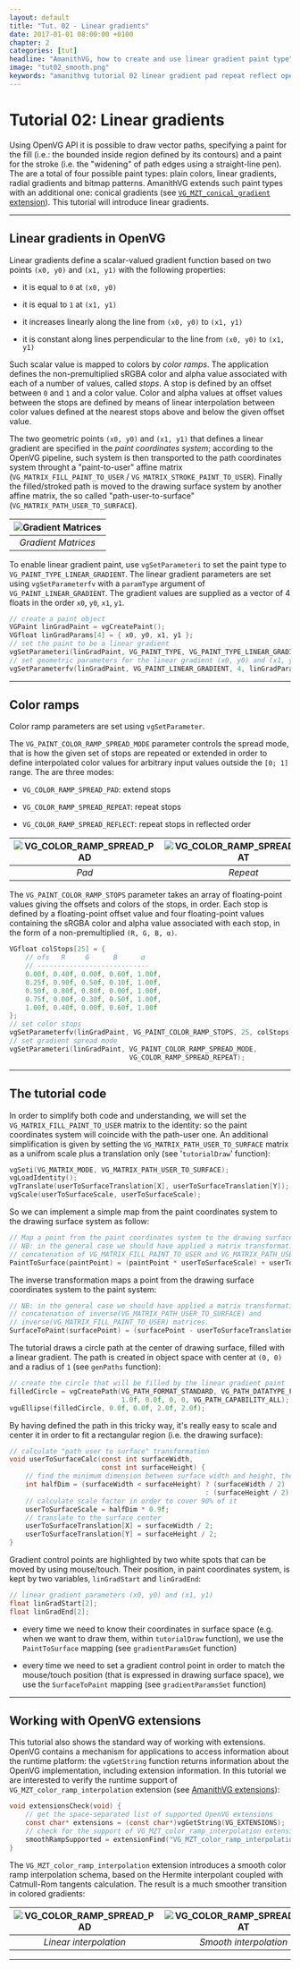 ```yaml
---
layout: default
title: "Tut. 02 - Linear gradients"
date: 2017-01-01 08:00:00 +0100
chapter: 2
categories: [tut]
headline: "AmanithVG, how to create and use linear gradient paint type"
image: "tut02_smooth.png"
keywords: "amanithvg tutorial 02 linear gradient pad repeat reflect openvg"
---
```


# Tutorial 02: Linear gradients

Using OpenVG API it is possible to draw vector paths, specifying a paint for the fill (i.e.: the bounded inside region defined by its contours) and a paint for the stroke (i.e. the "widening" of path edges using a straight-line pen).
The are a total of four possible paint types: plain colors, linear gradients, radial gradients and bitmap patterns. AmanithVG extends such paint types with an additional one: conical gradients (see [`VG_MZT_conical_gradient` extension]({{site.url}}/docs/desc/004-extensions.html)).
This tutorial will introduce linear gradients.

---

## Linear gradients in OpenVG

Linear gradients define a scalar-valued gradient function based on two points `(x0, y0)` and `(x1, y1)` with the following properties:

 - it is equal to `0` at `(x0, y0)`

 - it is equal to `1` at `(x1, y1)`

 - it increases linearly along the line from `(x0, y0)` to `(x1, y1)`

 - it is constant along lines perpendicular to the line from `(x0, y0)` to `(x1, y1)`

Such scalar value is mapped to colors by *color ramps*. The application defines the non-premultiplied sRGBA color and alpha value associated with each of a number of values, called *stops*.
A stop is defined by an offset between `0` and `1` and a color value. Color and alpha values at offset values between the stops are defined by means of linear interpolation between color values defined at the nearest stops above and below the given offset value.

The two geometric points `(x0, y0)` and `(x1, y1)` that defines a linear gradient are specified in the *paint coordinates system*; according to the OpenVG pipeline, such system is then transported to the path coordinates system throught a "paint-to-user" affine matrix (`VG_MATRIX_FILL_PAINT_TO_USER` / `VG_MATRIX_STROKE_PAINT_TO_USER`). Finally the filled/stroked path is moved to the drawing surface system by another affine matrix, the so called "path-user-to-surface" (`VG_MATRIX_PATH_USER_TO_SURFACE`).

| ![Gradient Matrices]({{site.url}}/assets/images/tut02_grad_matrices.png) | 
| :---: |
| *Gradient Matrices* | 

To enable linear gradient paint, use `vgSetParameteri` to set the paint type to `VG_PAINT_TYPE_LINEAR_GRADIENT`.
The linear gradient parameters are set using `vgSetParameterfv` with a `paramType` argument of `VG_PAINT_LINEAR_GRADIENT`. The gradient values are supplied as a vector of 4 floats in the order `x0`, `y0`, `x1`, `y1`.

```c
// create a paint object
VGPaint linGradPaint = vgCreatePaint();
VGfloat linGradParams[4] = { x0, y0, x1, y1 };
// set the paint to be a linear gradient
vgSetParameteri(linGradPaint, VG_PAINT_TYPE, VG_PAINT_TYPE_LINEAR_GRADIENT);
// set geometric parameters for the linear gradient (x0, y0) and (x1, y1)
vgSetParameterfv(linGradPaint, VG_PAINT_LINEAR_GRADIENT, 4, linGradParams);
```

---

## Color ramps

Color ramp parameters are set using `vgSetParameter`.

The `VG_PAINT_COLOR_RAMP_SPREAD_MODE` parameter controls the spread mode, that is how the given set of stops are repeated or extended in order to define interpolated color values for arbitrary input values outside the `[0; 1]` range. The are three modes:

 - `VG_COLOR_RAMP_SPREAD_PAD`: extend stops

 - `VG_COLOR_RAMP_SPREAD_REPEAT`: repeat stops

 - `VG_COLOR_RAMP_SPREAD_REFLECT`: repeat stops in reflected order

| ![VG_COLOR_RAMP_SPREAD_PAD]({{site.url}}/assets/images/tut02_pad.png) | ![VG_COLOR_RAMP_SPREAD_REPEAT]({{site.url}}/assets/images/tut02_repeat.png) | ![VG_COLOR_RAMP_SPREAD_REFLECT]({{site.url}}/assets/images/tut02_reflect.png) |
| :---: | :---: | :---: |
| *Pad* | *Repeat* | *Reflect* |


The `VG_PAINT_COLOR_RAMP_STOPS` parameter takes an array of floating-point values giving the offsets and colors of the stops, in order.
Each stop is defined by a floating-point offset value and four floating-point values containing the sRGBA color and alpha value associated with each stop, in the form of a non-premultiplied `(R, G, B, α)`.

```c
VGfloat colStops[25] = {
    // ofs   R     G      B      α
    // ----------------------------
    0.00f, 0.40f, 0.00f, 0.60f, 1.00f,
    0.25f, 0.90f, 0.50f, 0.10f, 1.00f,
    0.50f, 0.80f, 0.80f, 0.00f, 1.00f,
    0.75f, 0.00f, 0.30f, 0.50f, 1.00f,
    1.00f, 0.40f, 0.00f, 0.60f, 1.00f
};
// set color stops
vgSetParameterfv(linGradPaint, VG_PAINT_COLOR_RAMP_STOPS, 25, colStops);
// set gradient spread mode
vgSetParameteri(linGradPaint, VG_PAINT_COLOR_RAMP_SPREAD_MODE,
                              VG_COLOR_RAMP_SPREAD_REPEAT);
```

---

## The tutorial code

In order to simplify both code and understanding, we will set the `VG_MATRIX_FILL_PAINT_TO_USER` matrix to the identity: so the paint coordinates system will coincide with the path-user one.
An additional simplification is given by setting the `VG_MATRIX_PATH_USER_TO_SURFACE` matrix as a unifrom scale plus a translation only (see '`tutorialDraw`' function):

```c
vgSeti(VG_MATRIX_MODE, VG_MATRIX_PATH_USER_TO_SURFACE);
vgLoadIdentity();
vgTranslate(userToSurfaceTranslation[X], userToSurfaceTranslation[Y]);
vgScale(userToSurfaceScale, userToSurfaceScale);
```

So we can implement a simple map from the paint coordinates system to the drawing surface system as follow:

```c
// Map a point from the paint coordinates system to the drawing surface system.
// NB: in the general case we should have applied a matrix transformation given by the
// concatenation of VG_MATRIX_FILL_PAINT_TO_USER and VG_MATRIX_PATH_USER_TO_SURFACE.
PaintToSurface(paintPoint) = (paintPoint * userToSurfaceScale) + userToSurfaceTranslation
```

The inverse transformation maps a point from the drawing surface coordinates system to the paint system:

```c
// NB: in the general case we should have applied a matrix transformation given by the
// concatenation of inverse(VG_MATRIX_PATH_USER_TO_SURFACE) and 
// inverse(VG_MATRIX_FILL_PAINT_TO_USER) matrices.
SurfaceToPaint(surfacePoint) = (surfacePoint - userToSurfaceTranslation) / userToSurfaceScale
```

The tutorial draws a circle path at the center of drawing surface, filled with a linear gradient.
The path is created in object space with center at `(0, 0)` and a radius of `1` (see `genPaths` function):

```c
// create the circle that will be filled by the linear gradient paint
filledCircle = vgCreatePath(VG_PATH_FORMAT_STANDARD, VG_PATH_DATATYPE_F,
                            1.0f, 0.0f, 0, 0, VG_PATH_CAPABILITY_ALL);
vguEllipse(filledCircle, 0.0f, 0.0f, 2.0f, 2.0f);
```

By having defined the path in this tricky way, it's really easy to scale and center it in order to fit a rectangular region (i.e. the drawing surface):

```c
// calculate "path user to surface" transformation
void userToSurfaceCalc(const int surfaceWidth,
                       const int surfaceHeight) {
    // find the minimum dimension between surface width and height, then halve it
    int halfDim = (surfaceWidth < surfaceHeight) ? (surfaceWidth / 2) 
                                                 : (surfaceHeight / 2);
    // calculate scale factor in order to cover 90% of it
    userToSurfaceScale = halfDim * 0.9f;
    // translate to the surface center
    userToSurfaceTranslation[X] = surfaceWidth / 2;
    userToSurfaceTranslation[Y] = surfaceHeight / 2;
}
```

Gradient control points are highlighted by two white spots that can be moved by using mouse/touch.
Their position, in paint coordinates system, is kept by two variables, `linGradStart` and `linGradEnd`:

```c
// linear gradient parameters (x0, y0) and (x1, y1)
float linGradStart[2];
float linGradEnd[2];
```

 - every time we need to know their coordinates in surface space (e.g. when we want to draw them, within `tutorialDraw` function), we use the `PaintToSurface` mapping (see `gradientParamsGet` function)
 
 - every time we need to set a gradient control point in order to match the mouse/touch position (that is expressed in drawing surface space), we use the `SurfaceToPaint` mapping (see `gradientParamsSet` function)

---

## Working with OpenVG extensions

This tutorial also shows the standard way of working with extensions. OpenVG contains a mechanism for applications to access information about the runtime platform: the `vgGetString` function returns information about the OpenVG implementation, including extension information. In this tutorial we are interested to verify the runtime support of `VG_MZT_color_ramp_interpolation` extension (see [AmanithVG extensions](http://www.amanithvg.com/docs/desc/004-extensions.html)):

```c
void extensionsCheck(void) {
    // get the space-separated list of supported OpenVG extensions
    const char* extensions = (const char*)vgGetString(VG_EXTENSIONS);
    // check for the support of VG_MZT_color_ramp_interpolation extension
    smoothRampSupported = extensionFind("VG_MZT_color_ramp_interpolation", extensions);
}
```

The `VG_MZT_color_ramp_interpolation` extension introduces a smooth color ramp interpolation schema, based on the Hermite interpolant coupled with Catmull-Rom tangents calculation. The result is a much smoother transition in colored gradients:

| ![VG_COLOR_RAMP_SPREAD_PAD]({{site.url}}/assets/images/tut02_pad.png) | ![VG_COLOR_RAMP_SPREAD_REPEAT]({{site.url}}/assets/images/tut02_smooth.png) |
| :---: | :---: |
| *Linear interpolation* | *Smooth interpolation* |

---
